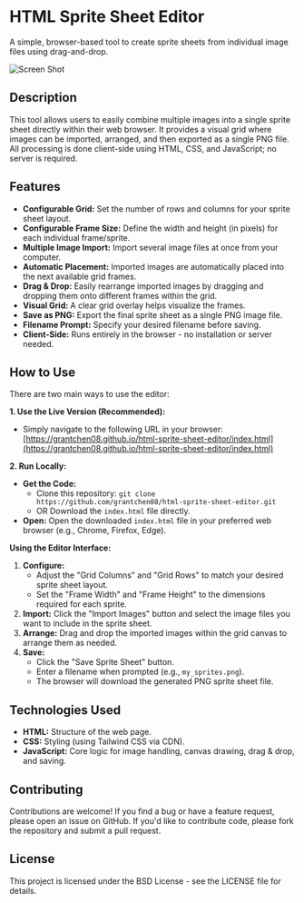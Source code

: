 # HTML Sprite Sheet Editor

A simple, browser-based tool to create sprite sheets from individual image files using drag-and-drop.

![Screen Shot](https://grantchen08.github.io/html-sprite-sheet-editor/demo.PNG)

## Description

This tool allows users to easily combine multiple images into a single sprite sheet directly within their web browser. It provides a visual grid where images can be imported, arranged, and then exported as a single PNG file. All processing is done client-side using HTML, CSS, and JavaScript; no server is required.

## Features

* **Configurable Grid:** Set the number of rows and columns for your sprite sheet layout.
* **Configurable Frame Size:** Define the width and height (in pixels) for each individual frame/sprite.
* **Multiple Image Import:** Import several image files at once from your computer.
* **Automatic Placement:** Imported images are automatically placed into the next available grid frames.
* **Drag & Drop:** Easily rearrange imported images by dragging and dropping them onto different frames within the grid.
* **Visual Grid:** A clear grid overlay helps visualize the frames.
* **Save as PNG:** Export the final sprite sheet as a single PNG image file.
* **Filename Prompt:** Specify your desired filename before saving.
* **Client-Side:** Runs entirely in the browser - no installation or server needed.

## How to Use

There are two main ways to use the editor:

**1. Use the Live Version (Recommended):**

* Simply navigate to the following URL in your browser:
    [https://grantchen08.github.io/html-sprite-sheet-editor/index.html](https://grantchen08.github.io/html-sprite-sheet-editor/index.html)

**2. Run Locally:**

* **Get the Code:**
    * Clone this repository: `git clone https://github.com/grantchen08/html-sprite-sheet-editor.git`
    * OR Download the `index.html` file directly.
* **Open:** Open the downloaded `index.html` file in your preferred web browser (e.g., Chrome, Firefox, Edge).

**Using the Editor Interface:**

1.  **Configure:**
    * Adjust the "Grid Columns" and "Grid Rows" to match your desired sprite sheet layout.
    * Set the "Frame Width" and "Frame Height" to the dimensions required for each sprite.
2.  **Import:** Click the "Import Images" button and select the image files you want to include in the sprite sheet.
3.  **Arrange:** Drag and drop the imported images within the grid canvas to arrange them as needed.
4.  **Save:**
    * Click the "Save Sprite Sheet" button.
    * Enter a filename when prompted (e.g., `my_sprites.png`).
    * The browser will download the generated PNG sprite sheet file.
## Technologies Used

* **HTML:** Structure of the web page.
* **CSS:** Styling (using Tailwind CSS via CDN).
* **JavaScript:** Core logic for image handling, canvas drawing, drag & drop, and saving.

## Contributing

Contributions are welcome! If you find a bug or have a feature request, please open an issue on GitHub. If you'd like to contribute code, please fork the repository and submit a pull request.

## License

This project is licensed under the BSD License - see the LICENSE file for details.
